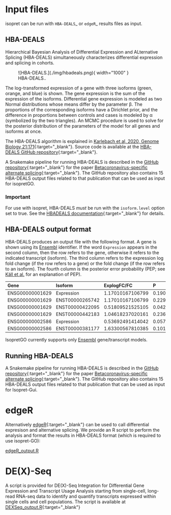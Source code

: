 # Input files


isopret can be run with `HBA-DEALS`_ or `edgeR`_ results files as input.

## HBA-DEALS



Hierarchical Bayesian Analysis of Differential Expression and ALternative Splicing (HBA-DEALS)
simultaneously characterizes differential expression and splicing in cohorts.



<figure markdown>
![HBA-DEALS.](./img/hbadeals.png){ width="1000" }
<figcaption>HBA-DEALS..</figcaption>
</figure>



The log-transformed expression of a gene with three isoforms (green, orange, and blue) is shown. The gene expression is the sum of the expression of the isoforms. Differential gene expression is modeled as two Normal distributions whose means differ by the parameter β. The proportions of the corresponding isoforms have a Dirichlet prior, and the difference in proportions between controls and cases is modeled by α (symbolized by the two triangles). An MCMC procedure is used to solve for the posterior distribution of the parameters of the model for all genes and isoforms at once.

The HBA-DEALS algorithm is explained in [Karlebach et al, 2020, Genome Biology 21:171](https://genomebiology.biomedcentral.com/articles/10.1186/s13059-020-02072-6){:target="_blank"}.
Source code is available at the [HBA-DEALS GitHub repository](https://github.com/TheJacksonLaboratory/HBA-DEALS){:target="_blank"}.



A Snakemake pipeline for running HBA-DEALS is described in the
[GitHub repository](https://github.com/TheJacksonLaboratory/covid19splicing){:target="_blank"}
for the paper  [Betacoronavirus-specific alternate splicing](https://pubmed.ncbi.nlm.nih.gov/35074468/){:target="_blank"}. The GitHub repository
also contains 15 HBA-DEALS output files related to that publication that can be used as input for isopretGO.



### Important


For use with isopret, HBA-DEALS *must* be run with the ``isoform.level`` option set to true.
See the [HBADEALS documentation](https://hba-deals.readthedocs.io/en/latest/){:target="_blank"}
for details.




## HBA-DEALS output format


HBA-DEALS produces an output file with the following format. A gene is shown
using its [Ensembl](http://ensembl.org/) identifier. If the word ``Expression``
appears in the second column, then the row refers to the gene, otherwise it
refers to the indicated transcript (isoform). The third column refers to the
expression log fold change (if the row refers to a gene) or the fold change
(if the row refers to an isoform). The fourth column is the posterior error probability (PEP; see
[Käll et al.](https://pubs.acs.org/doi/10.1021/pr700739d) for an explanation of PEP).


| Gene            |Isoform          | ExplogFC/FC     | P              |
|:----------------|:----------------|:----------------|:---------------|
| ENSG00000001629 | Expression      | 1.17010167106799| 0.19007        |
| ENSG00000001629 | ENST00000265742 | 1.17010167106799| 0.22928        |
| ENSG00000001629 | ENST00000422095 | 0.51809521525105| 0.04285        |
| ENSG00000001629 | ENST00000442183 | 1.04618237020161| 0.23606        |
| ENSG00000002586 | Expression      | 0.53692491414042| 0.05712        |
| ENSG00000002586 | ENST00000381177 | 1.63300567810385| 0.10156        |




IsopretGO currently supports
only [Ensembl](http://ensembl.org/) gene/transcript models.




## Running HBA-DEALS


A Snakemake pipeline for running HBA-DEALS is described in the
[GitHub repository](https://github.com/TheJacksonLaboratory/covid19splicing){:target="_blank"}
for the paper  [Betacoronavirus-specific alternate splicing](https://pubmed.ncbi.nlm.nih.gov/35074468/){:target="_blank"}. The GitHub repository
also contains 15 HBA-DEALS output files related to that publication that can be used as input for Isopret-Gui.


# edgeR

Alternatively [edgeR](https://pubmed.ncbi.nlm.nih.gov/19910308/){:target="_blank"} can be used to call differential expresison and alternative splicing. We provide an R script to perform the analysis
and format the results in HBA-DEALS format (which is required to use isopret-GO):

[edgeR_output.R](../scripts/edgeR_output.R)


# DE(X)-Seq
A script is provided for DE(X)-Seq Integration for Differential Gene Expression and Transcript Usage Analysis starting from single-cell, long-read RNA-seq data to identify and quantify transcripts expressed within single cells and cell populations. 
The script is available at [DEXSeq_output.R](https://github.com/TheJacksonLaboratory/isopretGO/blob/main/scripts/DEXSeq_output.R){:target="_blank"}
